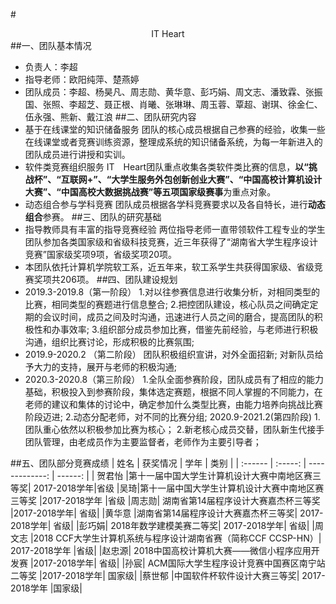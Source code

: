 #<center>IT Heart</center>
##一、团队基本情况
* 负责人：李超
* 指导老师：欧阳纯萍、楚燕婷
* 团队成员：李超、杨昊凡、周志勋、黄华意、彭巧娟、周文志、潘致霖、张振国、张照、李超芝、聂正根、肖曦、张琳琳、周玉蓉、覃超、谢琪、徐金仁、伍永强、熊新、戴江浪
##二、团队研究内容
* 基于在线课堂的知识储备服务
团队的核心成员根据自己参赛的经验，收集一些在线课堂或者竞赛训练资源，整理成系统的知识储备系统，为每一年新进入的团队成员进行讲授和实训。
* 软件类竞赛组织服务
IT　Heart团队重点收集各类软件类比赛的信息，**以“挑战杯”、“互联网+”、“大学生服务外包创新创业大赛”、“中国高校计算机设计大赛”、“中国高校大数据挑战赛”等五项国家级赛事**为重点对象。
* 动态组合参与学科竞赛
团队成员根据各学科竞赛要求以及各自特长，进行**动态组合**参赛。
##三、团队的研究基础
* 指导教师具有丰富的指导竞赛经验
两位指导老师一直带领软件工程专业的学生团队参加各类国家级和省级科技竞赛，近三年获得了“湖南省大学生程序设计竞赛”国家级奖项9项，省级奖项20项。
* 本团队依托计算机学院软工系，近五年来，软工系学生共获得国家级、省级竞赛奖项共206项。
##四、团队建设规划
* 2019.3-2019.8（第一阶段）
1.对以往参赛信息进行收集分析，对相同类型的比赛，相同类型的赛题进行信息整合;
2.把控团队建设，核心队员之间确定定期的会议时间，成员之间及时沟通，迅速进行人员之间的磨合，提高团队的积极性和办事效率;
3.组织部分成员参加比赛，借鉴先前经验，与老师进行积极沟通，组织比赛讨论，形成积极的比赛氛围;
* 2019.9-2020.2 （第二阶段）
团队积极组织宣讲，对外全面招新;
对新队员给予大力的支持，展开与老师的积极沟通;
* 2020.3-2020.8（第三阶段）
1.全队全面参赛阶段，团队成员有了相应的能力基础，积极投入到参赛阶段，集体选定赛题，根据不同人掌握的不同能力，在老师的建议和集体的讨论中，确定参加什么类型比赛，由能力培养向挑战比赛阶段迈进;
2.动态分配老师，对不同的比赛分组;
2020.9-2021.2(第四阶段)
1.团队重心依然以积极参加比赛为核心；
2.新老核心成员交替，团队新生代接手团队管理，由老成员作为主要监督者，老师作为主要引导者；

##五、团队部分竞赛成绩
| 姓名 | 获奖情况 | 学年 | 类别 |
| :------ | :-----: | -------------: | ------: |
| 贺君怡 |第十一届中国大学生计算机设计大赛中南地区赛三等奖| 2017-2018学年|省级
|吴琦|第十一届中国大学生计算机设计大赛中南地区赛三等奖	|2017-2018学年	|省级
|周志勋|	湖南省第14届程序设计大赛嘉杰杯三等奖	|2017-2018学年|	省级|
|黄华意	|湖南省第14届程序设计大赛嘉杰杯三等奖|	2017-2018学年|	省级|
|彭巧娟|	2018年数学建模美赛二等奖|	2017-2018学年|	省级|
|周文志	|2018 CCF大学生计算机系统与程序设计湖南省赛（简称CCF CCSP-HN）|	2017-2018学年	|省级|
|赵忠源|	2018中国高校计算机大赛——微信小程序应用开发赛	|2017-2018学年|	省级|
|孙宸|	ACM国际大学生程序设计竞赛中国赛区南宁站二等奖	|2017-2018学年|	国家级|
|蔡世郁	|中国软件杯软件设计大赛三等奖|	2017-2018学年	|国家级|